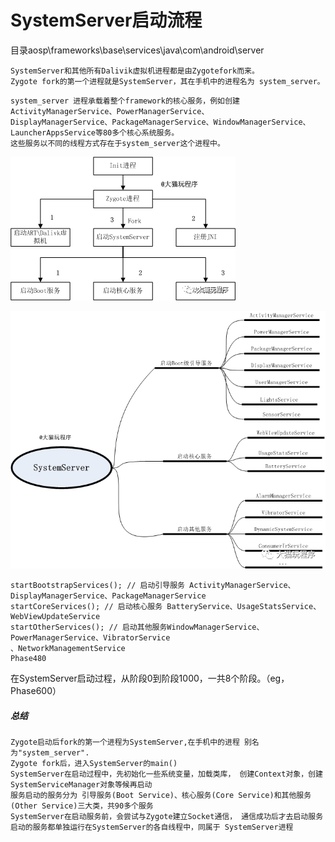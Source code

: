 # SystemServer启动流程
目录aosp\frameworks\base\services\java\com\android\server

```
SystemServer和其他所有Dalivik虚拟机进程都是由Zygotefork而来。
Zygote fork的第一个进程就是SystemServer，其在手机中的进程名为 system_server。
```

```
system_server 进程承载着整个framework的核心服务，例如创建 ActivityManagerService、PowerManagerService、
DisplayManagerService、PackageManagerService、WindowManagerService、LauncherAppsService等80多个核心系统服务。
这些服务以不同的线程方式存在于system_server这个进程中。
```
![image](images/image5.png)

![image](images/image6.png)

```
startBootstrapServices(); // 启动引导服务 ActivityManagerService、DisplayManagerService、PackageManagerService
startCoreServices(); // 启动核心服务 BatteryService、UsageStatsService、WebViewUpdateService
startOtherServices(); // 启动其他服务WindowManagerService、PowerManagerService、VibratorService
、NetworkManagementService
Phase480
```
在SystemServer启动过程，从阶段0到阶段1000，一共8个阶段。（eg，Phase600）

##### 总结
```
Zygote启动后fork的第一个进程为SystemServer,在手机中的进程 别名为"system_server".
Zygote fork后，进入SystemServer的main() 
SystemServer在启动过程中，先初始化一些系统变量，加载类库， 创建Context对象，创建SystemServiceManager对象等候再启动 
服务启动的服务分为 引导服务(Boot Service)、核心服务(Core Service)和其他服务(Other Service)三大类，共90多个服务 
SystemServer在启动服务前，会尝试与Zygote建立Socket通信， 通信成功后才去启动服务
启动的服务都单独运行在SystemServer的各自线程中，同属于 SystemServer进程
```
